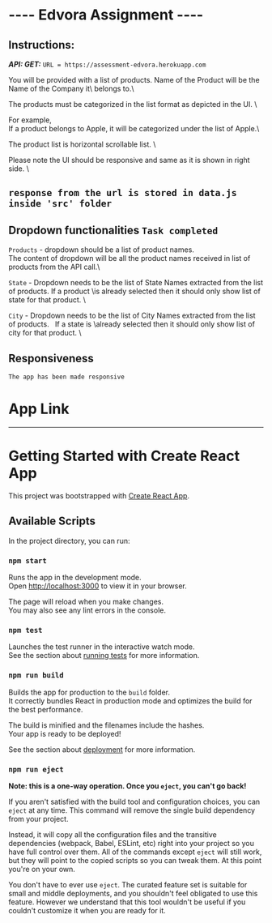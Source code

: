 # ---- Edvora Assignment ----

## Instructions:

***API: GET:*** 
`URL = https://assessment-edvora.herokuapp.com` 

You will be provided with a list of products. Name of the Product will be the Name of the Company it\ belongs to.\

The products must be categorized in the list format as depicted in the UI. \

For example, \
If a product belongs to Apple, it will be categorized under the list of Apple.\

The product list is horizontal scrollable list. \

Please note the UI should be responsive and same as it is shown in right side. \

## `response from the url is stored in data.js inside 'src' folder`


## Dropdown functionalities `Task completed`
`Products` - dropdown should be a list of product names. \
The content of dropdown will be all the product names received in list of products from the API call.\

`State` - Dropdown needs to be the list of State Names extracted from the list of products. If a product \is already selected then it should only show list of state for that product. \

`City` - Dropdown needs to be the list of City Names extracted from the list of products.   If a state is \already selected then it should only show list of city for that product. \


## Responsiveness
`The app has been made responsive`


# App Link




--------------------------------------------------------------------------------------------------------




# Getting Started with Create React App

This project was bootstrapped with [Create React App](https://github.com/facebook/create-react-app).

## Available Scripts

In the project directory, you can run:

### `npm start`

Runs the app in the development mode.\
Open [http://localhost:3000](http://localhost:3000) to view it in your browser.

The page will reload when you make changes.\
You may also see any lint errors in the console.

### `npm test`

Launches the test runner in the interactive watch mode.\
See the section about [running tests](https://facebook.github.io/create-react-app/docs/running-tests) for more information.

### `npm run build`

Builds the app for production to the `build` folder.\
It correctly bundles React in production mode and optimizes the build for the best performance.

The build is minified and the filenames include the hashes.\
Your app is ready to be deployed!

See the section about [deployment](https://facebook.github.io/create-react-app/docs/deployment) for more information.

### `npm run eject`

**Note: this is a one-way operation. Once you `eject`, you can't go back!**

If you aren't satisfied with the build tool and configuration choices, you can `eject` at any time. This command will remove the single build dependency from your project.

Instead, it will copy all the configuration files and the transitive dependencies (webpack, Babel, ESLint, etc) right into your project so you have full control over them. All of the commands except `eject` will still work, but they will point to the copied scripts so you can tweak them. At this point you're on your own.

You don't have to ever use `eject`. The curated feature set is suitable for small and middle deployments, and you shouldn't feel obligated to use this feature. However we understand that this tool wouldn't be useful if you couldn't customize it when you are ready for it.

